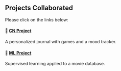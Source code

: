 ##  Projects Collaborated

Please click on the links below:

#### 📝 [CN Project](https://github.com/perrywinkle2004/Caroline-Nikita-DevSpace/tree/main/CN%20Project)
A personalized journal with games and a mood tracker.

#### 🤖 [ML Project](https://github.com/perrywinkle2004/Caroline-Nikita-DevSpace/tree/main/Sup%20ML)
Supervised learning applied to a movie database.
